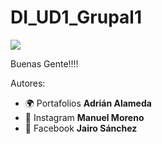 # DI_UD1_Grupal1

<img src="https://media.giphy.com/media/MGdfeiKtEiEPS/giphy.gif"/>

Buenas Gente!!!!


Autores: 
* :earth_africa: Portafolios **Adrián Alameda** 
* :calling: Instagram **Manuel Moreno**
* :book: Facebook **Jairo Sánchez** 
